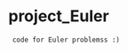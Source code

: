 # project_Euler
````````````````````````````````````````
 code for Euler problemss :)
 
`````````````````````````````````````````
